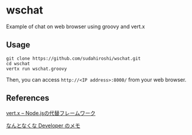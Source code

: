 wschat
======

Example of chat on web browser using groovy and vert.x

## Usage

```
git clone https://github.com/sudahiroshi/wschat.git
cd wschat
vertx run wschat.groovy
```

Then, you can access ```http://<IP address>:8000/``` from your web browser.

## References

[vert.x – Node.jsの代替フレームワーク](http://www.infoq.com/jp/news/2012/05/vertx)

[なんとなくな Developer のメモ](http://fits.hatenablog.com/entry/20130114/1358132572)

